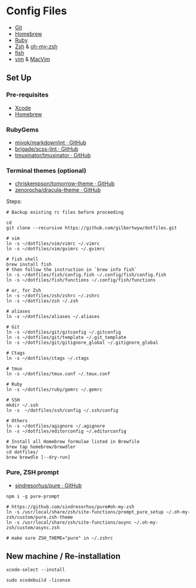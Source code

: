 # Config Files

- [Git](http://git-scm.com/)
- [Homebrew](http://brew.sh/)
- [Ruby](https://www.ruby-lang.org)
- [Zsh](http://www.zsh.org/) & [oh-my-zsh](https://github.com/robbyrussell/oh-my-zsh)
- [fish](http://fishshell.com/)
- [vim](http://www.vim.org/) & [MacVim](https://code.google.com/p/macvim/)

## Set Up

### Pre-requisites

- [Xcode](https://developer.apple.com/xcode/)
- [Homebrew](http://brew.sh/)

### RubyGems

- [mivok/markdownlint · GitHub](https://github.com/mivok/markdownlint)
- [brigade/scss-lint · GitHub](https://github.com/brigade/scss-lint)
- [tmuxinator/tmuxinator · GitHub](https://github.com/tmuxinator/tmuxinator)

### Terminal themes (optional)

- [chriskempson/tomorrow-theme · GitHub](https://github.com/chriskempson/tomorrow-theme)
- [zenorocha/dracula-theme · GitHub](https://github.com/zenorocha/dracula-theme)

Steps:

```
# Backup existing rc files before proceeding

cd
git clone --recursive https://github.com/gilbertwyw/dotfiles.git

# vim
ln -s ~/dotfiles/vim/vimrc ~/.vimrc
ln -s ~/dotfiles/vim/gvimrc ~/.gvimrc

# fish shell
brew install fish
# then follow the instruction in `brew info fish`
ln -s ~/dotfiles/fish/config.fish ~/.config/fish/config.fish
ln -s ~/dotfiles/fish/functions ~/.config/fish/functions

# or, for Zsh
ln -s ~/dotfiles/zsh/zshrc ~/.zshrc
ln -s ~/dotfiles/zsh ~/.zsh

# aliases
ln -s ~/dotfiles/aliases ~/.aliases

# Git
ln -s ~/dotfiles/git/gitconfig ~/.gitconfig
ln -s ~/dotfiles/git/template ~/.git_template
ln -s ~/dotfiles/git/gitignore_global ~/.gitignore_global

# Ctags
ln -s ~/dotfiles/ctags ~/.ctags

# tmux
ln -s ~/dotfiles/tmux.conf ~/.tmux.conf

# Ruby
ln -s ~/dotfiles/ruby/gemrc ~/.gemrc

# SSH
mkdir ~/.ssh
ln -s  ~/dotfiles/ssh/config ~/.ssh/config

# Others
ln -s ~/dotfiles/agignore ~/.agignore
ln -s ~/dotfiles/editorconfig ~/.editorconfig

# Install all Homebrew formulae listed in Brewfile
brew tap homebrew/brewdler
cd dotfiles/
brew brewdle [--dry-run]

```

### Pure, ZSH prompt

- [sindresorhus/pure · GitHub](https://github.com/sindresorhus/pure)

```
npm i -g pure-prompt

# https://github.com/sindresorhus/pure#oh-my-zsh
ln -s /usr/local/share/zsh/site-functions/prompt_pure_setup ~/.oh-my-zsh/custom/pure.zsh-theme
ln -s /usr/local/share/zsh/site-functions/async ~/.oh-my-zsh/custom/async.zsh

# make sure ZSH_THEME="pure" in ~/.zshrc
```

## New machine / Re-installation

```
xcode-select --install

sudo xcodebuild -license
```
